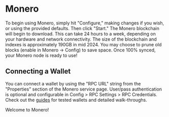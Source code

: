 # Monero

To begin using Monero, simply hit "Configure," making changes if you wish, or using the provided defaults. Then click "Start." The Monero blockchain will begin to download. This can take 24 hours to a week, depending on your hardware and network connectivity. The size of the blockchain and indexes is approximately 190GB in mid 2024. You may choose to prune old blocks (enable in Monero -> Config) to save space. Once 100% synced, your Monero node is ready to use!

## Connecting a Wallet

You can connect a wallet by using the "RPC URL" string from the "Properties" section of the Monero service page. User/pass authentication is optional and configurable in Config > RPC Settings > RPC Credentials. Check out the [guides](https://github.com/kn0wmad/monerod-wrapper/tree/master/docs/guides.md) for tested wallets and detailed walk-throughs.

Welcome to Monero!
